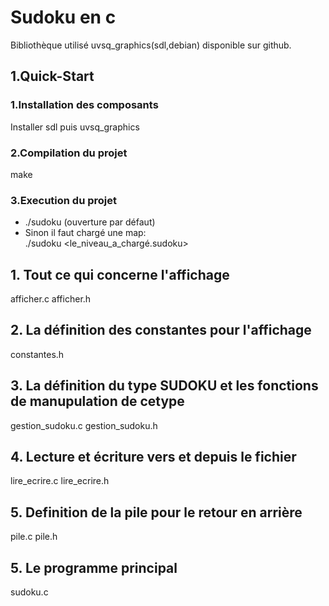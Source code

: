 # Sudoku en c 
Bibliothèque utilisé uvsq_graphics(sdl,debian) disponible sur github.
## 1.Quick-Start
### 1.Installation des composants
Installer sdl puis uvsq_graphics
### 2.Compilation du projet
make
### 3.Execution du projet
 - ./sudoku (ouverture par défaut) 
 - Sinon il faut chargé une map:<br>
  ./sudoku <le_niveau_a_chargé.sudoku>
## 1. Tout ce qui concerne l'affichage
afficher.c
afficher.h

## 2. La définition des constantes pour l'affichage
constantes.h

## 3. La définition du type SUDOKU et les fonctions de manupulation de cetype
gestion_sudoku.c
gestion_sudoku.h

## 4. Lecture et écriture vers et depuis le fichier
lire_ecrire.c
lire_ecrire.h

## 5. Definition de la pile pour le retour en arrière
pile.c
pile.h

## 5. Le programme principal
sudoku.c
